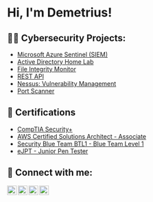 <h1>Hi, I'm Demetrius! </h1>

<h2>👨‍💻 Cybersecurity Projects:</h2>

- [Microsoft Azure Sentinel (SIEM)](https://github.com/monrdeme/MicrosoftAzureSentinelLab)
- [Active Directory Home Lab](https://github.com/monrdeme/ActiveDirectoryLab)
- [File Integrity Monitor](https://github.com/monrdeme/FileIntegrityMonitorLab)
- [REST API](https://github.com/monrdeme/RESTAPI)
- [Nessus: Vulnerability Management](https://github.com/monrdeme/NessusVulnerabilityManagement)
- [Port Scanner](https://github.com/monrdeme/PortScanner)

<h2>📄 Certifications</h2>

- [CompTIA Security+](https://www.credly.com/badges/838387a7-0dcd-4304-9d06-11c52216050e)
- [AWS Certified Solutions Architect - Associate](https://www.credly.com/badges/6c5f9b89-e491-40b2-b472-bab9d4c5825e)
- [Security Blue Team BTL1 - Blue Team Level 1](https://elearning.securityblue.team/home/certificate/108087763)
- [eJPT - Junior Pen Tester](https://verified.elearnsecurity.com/certificates/b8bf23e4-250b-4f68-bd98-d1c5d1c3d79f)

<h2> 🤳 Connect with me:</h2>

[<img align="left" alt="JoshMadakor | YouTube" width="22px" src="https://cdn.jsdelivr.net/npm/simple-icons@v3/icons/youtube.svg" />][youtube]
[<img align="left" alt="JoshMadakor | Twitter" width="22px" src="https://cdn.jsdelivr.net/npm/simple-icons@v3/icons/twitter.svg" />][twitter]
[<img align="left" alt="JoshMadakor | LinkedIn" width="22px" src="https://cdn.jsdelivr.net/npm/simple-icons@v3/icons/linkedin.svg" />][linkedin]
[<img align="left" alt="JoshMadakor | Instagram" width="22px" src="https://cdn.jsdelivr.net/npm/simple-icons@v3/icons/instagram.svg" />][instagram]

[twitter]: https://twitter.com/joshmadakor
[youtube]: https://www.youtube.com/c/joshmadakor
[instagram]: https://www.instagram.com/joshmadakor/
[linkedin]: https://www.linkedin.com/in/joshmadakor

<!--
**joshmadakor1/joshmadakor1** is a ✨ _special_ ✨ repository because its `README.md` (this file) appears on your GitHub profile.

Here are some ideas to get you started:

- 🔭 I’m currently working on ...
- 🌱 I’m currently learning ...
- 👯 I’m looking to collaborate on ...
- 🤔 I’m looking for help with ...
- 💬 Ask me about ...
- 📫 How to reach me: ...
- 😄 Pronouns: ...
- ⚡ Fun fact: ...
-->
